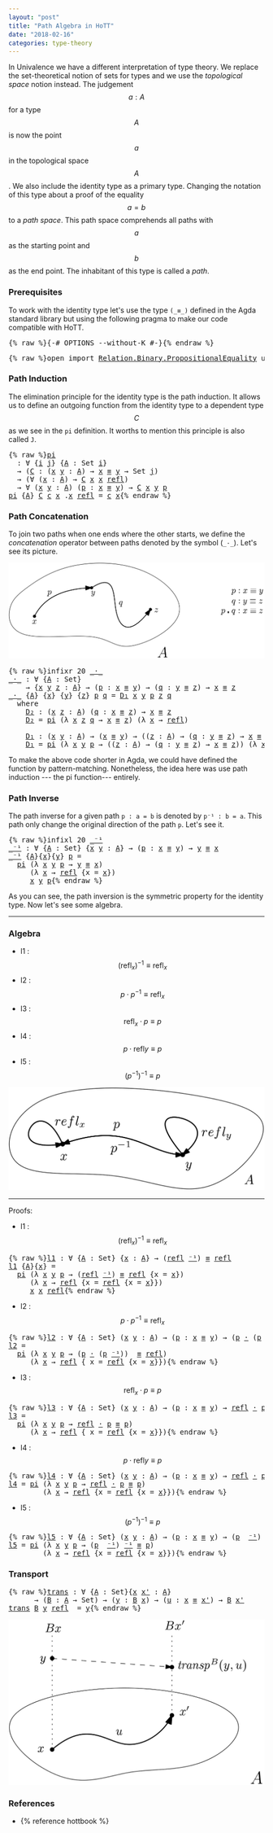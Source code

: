 ```yaml
---
layout: "post"
title: "Path Algebra in HoTT"
date: "2018-02-16"
categories: type-theory
---
```


In Univalence we have a different interpretation of type theory. We replace the
set-theoretical notion of sets for types and we use the *topological space*
notion instead. The judgement $$a : A$$ for a type $$A$$ is now the point $$a$$ in the
topological space $$A$$. We also include the identity type as a primary type.
Changing the notation of this type about a proof of the equality $$a = b$$ to a
*path space*. This path space comprehends all paths with $$a$$ as the starting
point and $$b$$ as the end point. The inhabitant of this type is called a *path*.

### Prerequisites

To work with the identity type let's use the type `(_≡_)` defined in
the Agda standard library but using the following pragma to make our code
compatible with HoTT.

<pre class="Agda">{% raw %}<a id="859" class="Symbol">{-#</a> <a id="863" class="Keyword">OPTIONS</a> <a id="871" class="Option">--without-K</a> <a id="883" class="Symbol">#-}</a>{% endraw %}</pre>

<pre class="Agda">{% raw %}<a id="912" class="Keyword">open</a> <a id="917" class="Keyword">import</a> <a id="924" href="https://agda.github.io/agda-stdlib/Relation.Binary.PropositionalEquality.html" class="Module">Relation.Binary.PropositionalEquality</a> <a id="962" class="Keyword">using</a> <a id="968" class="Symbol">(</a><a id="969" href="https://agda.github.io/agda-stdlib/Agda.Builtin.Equality.html#_%E2%89%A1_" class="Datatype Operator">_≡_</a><a id="972" class="Symbol">;</a> <a id="974" href="https://agda.github.io/agda-stdlib/Agda.Builtin.Equality.html#_%E2%89%A1_.refl" class="InductiveConstructor">refl</a><a id="978" class="Symbol">)</a>{% endraw %}</pre>

### Path Induction

The elimination principle for the identity type is the path induction.
It allows us to define an outgoing function from the identity type to
a dependent type $$C$$ as we see in the `pi` definition. It worths to
mention this principle is also called `J`.

<pre class="Agda">{% raw %}<a id="pi" href="{% endraw %}{% link _posts/2018-02-16-path-algebra-in-HoTT.md %}{% raw %}#pi" class="Function">pi</a>
  <a id="1285" class="Symbol">:</a> <a id="1287" class="Symbol">∀</a> <a id="1289" class="Symbol">{</a><a id="1290" href="{% endraw %}{% link _posts/2018-02-16-path-algebra-in-HoTT.md %}{% raw %}#1290" class="Bound">i</a> <a id="1292" href="{% endraw %}{% link _posts/2018-02-16-path-algebra-in-HoTT.md %}{% raw %}#1292" class="Bound">j</a><a id="1293" class="Symbol">}</a> <a id="1295" class="Symbol">{</a><a id="1296" href="{% endraw %}{% link _posts/2018-02-16-path-algebra-in-HoTT.md %}{% raw %}#1296" class="Bound">A</a> <a id="1298" class="Symbol">:</a> <a id="1300" class="PrimitiveType">Set</a> <a id="1304" href="{% endraw %}{% link _posts/2018-02-16-path-algebra-in-HoTT.md %}{% raw %}#1290" class="Bound">i</a><a id="1305" class="Symbol">}</a>
  <a id="1309" class="Symbol">→</a> <a id="1311" class="Symbol">(</a><a id="1312" href="{% endraw %}{% link _posts/2018-02-16-path-algebra-in-HoTT.md %}{% raw %}#1312" class="Bound">C</a> <a id="1314" class="Symbol">:</a> <a id="1316" class="Symbol">(</a><a id="1317" href="{% endraw %}{% link _posts/2018-02-16-path-algebra-in-HoTT.md %}{% raw %}#1317" class="Bound">x</a> <a id="1319" href="{% endraw %}{% link _posts/2018-02-16-path-algebra-in-HoTT.md %}{% raw %}#1319" class="Bound">y</a> <a id="1321" class="Symbol">:</a> <a id="1323" href="{% endraw %}{% link _posts/2018-02-16-path-algebra-in-HoTT.md %}{% raw %}#1296" class="Bound">A</a><a id="1324" class="Symbol">)</a> <a id="1326" class="Symbol">→</a> <a id="1328" href="{% endraw %}{% link _posts/2018-02-16-path-algebra-in-HoTT.md %}{% raw %}#1317" class="Bound">x</a> <a id="1330" href="https://agda.github.io/agda-stdlib/Agda.Builtin.Equality.html#_%E2%89%A1_" class="Datatype Operator">≡</a> <a id="1332" href="{% endraw %}{% link _posts/2018-02-16-path-algebra-in-HoTT.md %}{% raw %}#1319" class="Bound">y</a> <a id="1334" class="Symbol">→</a> <a id="1336" class="PrimitiveType">Set</a> <a id="1340" href="{% endraw %}{% link _posts/2018-02-16-path-algebra-in-HoTT.md %}{% raw %}#1292" class="Bound">j</a><a id="1341" class="Symbol">)</a>
  <a id="1345" class="Symbol">→</a> <a id="1347" class="Symbol">(∀</a> <a id="1350" class="Symbol">(</a><a id="1351" href="{% endraw %}{% link _posts/2018-02-16-path-algebra-in-HoTT.md %}{% raw %}#1351" class="Bound">x</a> <a id="1353" class="Symbol">:</a> <a id="1355" href="{% endraw %}{% link _posts/2018-02-16-path-algebra-in-HoTT.md %}{% raw %}#1296" class="Bound">A</a><a id="1356" class="Symbol">)</a> <a id="1358" class="Symbol">→</a> <a id="1360" href="{% endraw %}{% link _posts/2018-02-16-path-algebra-in-HoTT.md %}{% raw %}#1312" class="Bound">C</a> <a id="1362" href="{% endraw %}{% link _posts/2018-02-16-path-algebra-in-HoTT.md %}{% raw %}#1351" class="Bound">x</a> <a id="1364" href="{% endraw %}{% link _posts/2018-02-16-path-algebra-in-HoTT.md %}{% raw %}#1351" class="Bound">x</a> <a id="1366" href="https://agda.github.io/agda-stdlib/Agda.Builtin.Equality.html#_%E2%89%A1_.refl" class="InductiveConstructor">refl</a><a id="1370" class="Symbol">)</a>
  <a id="1374" class="Symbol">→</a> <a id="1376" class="Symbol">∀</a> <a id="1378" class="Symbol">(</a><a id="1379" href="{% endraw %}{% link _posts/2018-02-16-path-algebra-in-HoTT.md %}{% raw %}#1379" class="Bound">x</a> <a id="1381" href="{% endraw %}{% link _posts/2018-02-16-path-algebra-in-HoTT.md %}{% raw %}#1381" class="Bound">y</a> <a id="1383" class="Symbol">:</a> <a id="1385" href="{% endraw %}{% link _posts/2018-02-16-path-algebra-in-HoTT.md %}{% raw %}#1296" class="Bound">A</a><a id="1386" class="Symbol">)</a> <a id="1388" class="Symbol">(</a><a id="1389" href="{% endraw %}{% link _posts/2018-02-16-path-algebra-in-HoTT.md %}{% raw %}#1389" class="Bound">p</a> <a id="1391" class="Symbol">:</a> <a id="1393" href="{% endraw %}{% link _posts/2018-02-16-path-algebra-in-HoTT.md %}{% raw %}#1379" class="Bound">x</a> <a id="1395" href="https://agda.github.io/agda-stdlib/Agda.Builtin.Equality.html#_%E2%89%A1_" class="Datatype Operator">≡</a> <a id="1397" href="{% endraw %}{% link _posts/2018-02-16-path-algebra-in-HoTT.md %}{% raw %}#1381" class="Bound">y</a><a id="1398" class="Symbol">)</a> <a id="1400" class="Symbol">→</a> <a id="1402" href="{% endraw %}{% link _posts/2018-02-16-path-algebra-in-HoTT.md %}{% raw %}#1312" class="Bound">C</a> <a id="1404" href="{% endraw %}{% link _posts/2018-02-16-path-algebra-in-HoTT.md %}{% raw %}#1379" class="Bound">x</a> <a id="1406" href="{% endraw %}{% link _posts/2018-02-16-path-algebra-in-HoTT.md %}{% raw %}#1381" class="Bound">y</a> <a id="1408" href="{% endraw %}{% link _posts/2018-02-16-path-algebra-in-HoTT.md %}{% raw %}#1389" class="Bound">p</a>
<a id="1410" href="{% endraw %}{% link _posts/2018-02-16-path-algebra-in-HoTT.md %}{% raw %}#pi" class="Function">pi</a> <a id="1413" class="Symbol">{</a><a id="1414" href="{% endraw %}{% link _posts/2018-02-16-path-algebra-in-HoTT.md %}{% raw %}#1414" class="Bound">A</a><a id="1415" class="Symbol">}</a> <a id="1417" href="{% endraw %}{% link _posts/2018-02-16-path-algebra-in-HoTT.md %}{% raw %}#1417" class="Bound">C</a> <a id="1419" href="{% endraw %}{% link _posts/2018-02-16-path-algebra-in-HoTT.md %}{% raw %}#1419" class="Bound">c</a> <a id="1421" href="{% endraw %}{% link _posts/2018-02-16-path-algebra-in-HoTT.md %}{% raw %}#1421" class="Bound">x</a> <a id="1423" class="DottedPattern Symbol">.</a><a id="1424" href="{% endraw %}{% link _posts/2018-02-16-path-algebra-in-HoTT.md %}{% raw %}#1421" class="DottedPattern Bound">x</a> <a id="1426" href="https://agda.github.io/agda-stdlib/Agda.Builtin.Equality.html#_%E2%89%A1_.refl" class="InductiveConstructor">refl</a> <a id="1431" class="Symbol">=</a> <a id="1433" href="{% endraw %}{% link _posts/2018-02-16-path-algebra-in-HoTT.md %}{% raw %}#1419" class="Bound">c</a> <a id="1435" href="{% endraw %}{% link _posts/2018-02-16-path-algebra-in-HoTT.md %}{% raw %}#1421" class="Bound">x</a>{% endraw %}</pre>

### Path Concatenation

To join two paths when one ends where the other starts, we
define the _concatenation_ operator between paths denoted by the symbol (`_·_`).
Let's see its picture.

![path](/assets/ipe-images/path-concatenation.png)

<pre class="Agda">{% raw %}<a id="1702" class="Keyword">infixr</a> <a id="1709" class="Number">20</a> <a id="1712" href="{% endraw %}{% link _posts/2018-02-16-path-algebra-in-HoTT.md %}{% raw %}#_%C2%B7_" class="Function Operator">_·_</a>
<a id="_·_" href="{% endraw %}{% link _posts/2018-02-16-path-algebra-in-HoTT.md %}{% raw %}#_%C2%B7_" class="Function Operator">_·_</a> <a id="1720" class="Symbol">:</a> <a id="1722" class="Symbol">∀</a> <a id="1724" class="Symbol">{</a><a id="1725" href="{% endraw %}{% link _posts/2018-02-16-path-algebra-in-HoTT.md %}{% raw %}#1725" class="Bound">A</a> <a id="1727" class="Symbol">:</a> <a id="1729" class="PrimitiveType">Set</a><a id="1732" class="Symbol">}</a>
    <a id="1738" class="Symbol">→</a> <a id="1740" class="Symbol">{</a><a id="1741" href="{% endraw %}{% link _posts/2018-02-16-path-algebra-in-HoTT.md %}{% raw %}#1741" class="Bound">x</a> <a id="1743" href="{% endraw %}{% link _posts/2018-02-16-path-algebra-in-HoTT.md %}{% raw %}#1743" class="Bound">y</a> <a id="1745" href="{% endraw %}{% link _posts/2018-02-16-path-algebra-in-HoTT.md %}{% raw %}#1745" class="Bound">z</a> <a id="1747" class="Symbol">:</a> <a id="1749" href="{% endraw %}{% link _posts/2018-02-16-path-algebra-in-HoTT.md %}{% raw %}#1725" class="Bound">A</a><a id="1750" class="Symbol">}</a> <a id="1752" class="Symbol">→</a> <a id="1754" class="Symbol">(</a><a id="1755" href="{% endraw %}{% link _posts/2018-02-16-path-algebra-in-HoTT.md %}{% raw %}#1755" class="Bound">p</a> <a id="1757" class="Symbol">:</a> <a id="1759" href="{% endraw %}{% link _posts/2018-02-16-path-algebra-in-HoTT.md %}{% raw %}#1741" class="Bound">x</a> <a id="1761" href="https://agda.github.io/agda-stdlib/Agda.Builtin.Equality.html#_%E2%89%A1_" class="Datatype Operator">≡</a> <a id="1763" href="{% endraw %}{% link _posts/2018-02-16-path-algebra-in-HoTT.md %}{% raw %}#1743" class="Bound">y</a><a id="1764" class="Symbol">)</a> <a id="1766" class="Symbol">→</a> <a id="1768" class="Symbol">(</a><a id="1769" href="{% endraw %}{% link _posts/2018-02-16-path-algebra-in-HoTT.md %}{% raw %}#1769" class="Bound">q</a> <a id="1771" class="Symbol">:</a> <a id="1773" href="{% endraw %}{% link _posts/2018-02-16-path-algebra-in-HoTT.md %}{% raw %}#1743" class="Bound">y</a> <a id="1775" href="https://agda.github.io/agda-stdlib/Agda.Builtin.Equality.html#_%E2%89%A1_" class="Datatype Operator">≡</a> <a id="1777" href="{% endraw %}{% link _posts/2018-02-16-path-algebra-in-HoTT.md %}{% raw %}#1745" class="Bound">z</a><a id="1778" class="Symbol">)</a> <a id="1780" class="Symbol">→</a> <a id="1782" href="{% endraw %}{% link _posts/2018-02-16-path-algebra-in-HoTT.md %}{% raw %}#1741" class="Bound">x</a> <a id="1784" href="https://agda.github.io/agda-stdlib/Agda.Builtin.Equality.html#_%E2%89%A1_" class="Datatype Operator">≡</a> <a id="1786" href="{% endraw %}{% link _posts/2018-02-16-path-algebra-in-HoTT.md %}{% raw %}#1745" class="Bound">z</a>
<a id="1788" href="{% endraw %}{% link _posts/2018-02-16-path-algebra-in-HoTT.md %}{% raw %}#_%C2%B7_" class="Function Operator">_·_</a> <a id="1792" class="Symbol">{</a><a id="1793" href="{% endraw %}{% link _posts/2018-02-16-path-algebra-in-HoTT.md %}{% raw %}#1793" class="Bound">A</a><a id="1794" class="Symbol">}</a> <a id="1796" class="Symbol">{</a><a id="1797" href="{% endraw %}{% link _posts/2018-02-16-path-algebra-in-HoTT.md %}{% raw %}#1797" class="Bound">x</a><a id="1798" class="Symbol">}</a> <a id="1800" class="Symbol">{</a><a id="1801" href="{% endraw %}{% link _posts/2018-02-16-path-algebra-in-HoTT.md %}{% raw %}#1801" class="Bound">y</a><a id="1802" class="Symbol">}</a> <a id="1804" class="Symbol">{</a><a id="1805" href="{% endraw %}{% link _posts/2018-02-16-path-algebra-in-HoTT.md %}{% raw %}#1805" class="Bound">z</a><a id="1806" class="Symbol">}</a> <a id="1808" href="{% endraw %}{% link _posts/2018-02-16-path-algebra-in-HoTT.md %}{% raw %}#1808" class="Bound">p</a> <a id="1810" href="{% endraw %}{% link _posts/2018-02-16-path-algebra-in-HoTT.md %}{% raw %}#1810" class="Bound">q</a> <a id="1812" class="Symbol">=</a> <a id="1814" href="{% endraw %}{% link _posts/2018-02-16-path-algebra-in-HoTT.md %}{% raw %}#1922" class="Function">D₁</a> <a id="1817" href="{% endraw %}{% link _posts/2018-02-16-path-algebra-in-HoTT.md %}{% raw %}#1797" class="Bound">x</a> <a id="1819" href="{% endraw %}{% link _posts/2018-02-16-path-algebra-in-HoTT.md %}{% raw %}#1801" class="Bound">y</a> <a id="1821" href="{% endraw %}{% link _posts/2018-02-16-path-algebra-in-HoTT.md %}{% raw %}#1808" class="Bound">p</a> <a id="1823" href="{% endraw %}{% link _posts/2018-02-16-path-algebra-in-HoTT.md %}{% raw %}#1805" class="Bound">z</a> <a id="1825" href="{% endraw %}{% link _posts/2018-02-16-path-algebra-in-HoTT.md %}{% raw %}#1810" class="Bound">q</a>
  <a id="1829" class="Keyword">where</a>
    <a id="1839" href="{% endraw %}{% link _posts/2018-02-16-path-algebra-in-HoTT.md %}{% raw %}#1839" class="Function">D₂</a> <a id="1842" class="Symbol">:</a> <a id="1844" class="Symbol">(</a><a id="1845" href="{% endraw %}{% link _posts/2018-02-16-path-algebra-in-HoTT.md %}{% raw %}#1845" class="Bound">x</a> <a id="1847" href="{% endraw %}{% link _posts/2018-02-16-path-algebra-in-HoTT.md %}{% raw %}#1847" class="Bound">z</a> <a id="1849" class="Symbol">:</a> <a id="1851" href="{% endraw %}{% link _posts/2018-02-16-path-algebra-in-HoTT.md %}{% raw %}#1793" class="Bound">A</a><a id="1852" class="Symbol">)</a> <a id="1854" class="Symbol">(</a><a id="1855" href="{% endraw %}{% link _posts/2018-02-16-path-algebra-in-HoTT.md %}{% raw %}#1855" class="Bound">q</a> <a id="1857" class="Symbol">:</a> <a id="1859" href="{% endraw %}{% link _posts/2018-02-16-path-algebra-in-HoTT.md %}{% raw %}#1845" class="Bound">x</a> <a id="1861" href="https://agda.github.io/agda-stdlib/Agda.Builtin.Equality.html#_%E2%89%A1_" class="Datatype Operator">≡</a> <a id="1863" href="{% endraw %}{% link _posts/2018-02-16-path-algebra-in-HoTT.md %}{% raw %}#1847" class="Bound">z</a><a id="1864" class="Symbol">)</a> <a id="1866" class="Symbol">→</a> <a id="1868" href="{% endraw %}{% link _posts/2018-02-16-path-algebra-in-HoTT.md %}{% raw %}#1845" class="Bound">x</a> <a id="1870" href="https://agda.github.io/agda-stdlib/Agda.Builtin.Equality.html#_%E2%89%A1_" class="Datatype Operator">≡</a> <a id="1872" href="{% endraw %}{% link _posts/2018-02-16-path-algebra-in-HoTT.md %}{% raw %}#1847" class="Bound">z</a>
    <a id="1878" href="{% endraw %}{% link _posts/2018-02-16-path-algebra-in-HoTT.md %}{% raw %}#1839" class="Function">D₂</a> <a id="1881" class="Symbol">=</a> <a id="1883" href="{% endraw %}{% link _posts/2018-02-16-path-algebra-in-HoTT.md %}{% raw %}#pi" class="Function">pi</a> <a id="1886" class="Symbol">(λ</a> <a id="1889" href="{% endraw %}{% link _posts/2018-02-16-path-algebra-in-HoTT.md %}{% raw %}#1889" class="Bound">x</a> <a id="1891" href="{% endraw %}{% link _posts/2018-02-16-path-algebra-in-HoTT.md %}{% raw %}#1891" class="Bound">z</a> <a id="1893" href="{% endraw %}{% link _posts/2018-02-16-path-algebra-in-HoTT.md %}{% raw %}#1893" class="Bound">q</a> <a id="1895" class="Symbol">→</a> <a id="1897" href="{% endraw %}{% link _posts/2018-02-16-path-algebra-in-HoTT.md %}{% raw %}#1889" class="Bound">x</a> <a id="1899" href="https://agda.github.io/agda-stdlib/Agda.Builtin.Equality.html#_%E2%89%A1_" class="Datatype Operator">≡</a> <a id="1901" href="{% endraw %}{% link _posts/2018-02-16-path-algebra-in-HoTT.md %}{% raw %}#1891" class="Bound">z</a><a id="1902" class="Symbol">)</a> <a id="1904" class="Symbol">(λ</a> <a id="1907" href="{% endraw %}{% link _posts/2018-02-16-path-algebra-in-HoTT.md %}{% raw %}#1907" class="Bound">x</a> <a id="1909" class="Symbol">→</a> <a id="1911" href="https://agda.github.io/agda-stdlib/Agda.Builtin.Equality.html#_%E2%89%A1_.refl" class="InductiveConstructor">refl</a><a id="1915" class="Symbol">)</a>

    <a id="1922" href="{% endraw %}{% link _posts/2018-02-16-path-algebra-in-HoTT.md %}{% raw %}#1922" class="Function">D₁</a> <a id="1925" class="Symbol">:</a> <a id="1927" class="Symbol">(</a><a id="1928" href="{% endraw %}{% link _posts/2018-02-16-path-algebra-in-HoTT.md %}{% raw %}#1928" class="Bound">x</a> <a id="1930" href="{% endraw %}{% link _posts/2018-02-16-path-algebra-in-HoTT.md %}{% raw %}#1930" class="Bound">y</a> <a id="1932" class="Symbol">:</a> <a id="1934" href="{% endraw %}{% link _posts/2018-02-16-path-algebra-in-HoTT.md %}{% raw %}#1793" class="Bound">A</a><a id="1935" class="Symbol">)</a> <a id="1937" class="Symbol">→</a> <a id="1939" class="Symbol">(</a><a id="1940" href="{% endraw %}{% link _posts/2018-02-16-path-algebra-in-HoTT.md %}{% raw %}#1928" class="Bound">x</a> <a id="1942" href="https://agda.github.io/agda-stdlib/Agda.Builtin.Equality.html#_%E2%89%A1_" class="Datatype Operator">≡</a> <a id="1944" href="{% endraw %}{% link _posts/2018-02-16-path-algebra-in-HoTT.md %}{% raw %}#1930" class="Bound">y</a><a id="1945" class="Symbol">)</a> <a id="1947" class="Symbol">→</a> <a id="1949" class="Symbol">((</a><a id="1951" href="{% endraw %}{% link _posts/2018-02-16-path-algebra-in-HoTT.md %}{% raw %}#1951" class="Bound">z</a> <a id="1953" class="Symbol">:</a> <a id="1955" href="{% endraw %}{% link _posts/2018-02-16-path-algebra-in-HoTT.md %}{% raw %}#1793" class="Bound">A</a><a id="1956" class="Symbol">)</a> <a id="1958" class="Symbol">→</a> <a id="1960" class="Symbol">(</a><a id="1961" href="{% endraw %}{% link _posts/2018-02-16-path-algebra-in-HoTT.md %}{% raw %}#1961" class="Bound">q</a> <a id="1963" class="Symbol">:</a> <a id="1965" href="{% endraw %}{% link _posts/2018-02-16-path-algebra-in-HoTT.md %}{% raw %}#1930" class="Bound">y</a> <a id="1967" href="https://agda.github.io/agda-stdlib/Agda.Builtin.Equality.html#_%E2%89%A1_" class="Datatype Operator">≡</a> <a id="1969" href="{% endraw %}{% link _posts/2018-02-16-path-algebra-in-HoTT.md %}{% raw %}#1951" class="Bound">z</a><a id="1970" class="Symbol">)</a> <a id="1972" class="Symbol">→</a> <a id="1974" href="{% endraw %}{% link _posts/2018-02-16-path-algebra-in-HoTT.md %}{% raw %}#1928" class="Bound">x</a> <a id="1976" href="https://agda.github.io/agda-stdlib/Agda.Builtin.Equality.html#_%E2%89%A1_" class="Datatype Operator">≡</a> <a id="1978" href="{% endraw %}{% link _posts/2018-02-16-path-algebra-in-HoTT.md %}{% raw %}#1951" class="Bound">z</a><a id="1979" class="Symbol">)</a>
    <a id="1985" href="{% endraw %}{% link _posts/2018-02-16-path-algebra-in-HoTT.md %}{% raw %}#1922" class="Function">D₁</a> <a id="1988" class="Symbol">=</a> <a id="1990" href="{% endraw %}{% link _posts/2018-02-16-path-algebra-in-HoTT.md %}{% raw %}#pi" class="Function">pi</a> <a id="1993" class="Symbol">(λ</a> <a id="1996" href="{% endraw %}{% link _posts/2018-02-16-path-algebra-in-HoTT.md %}{% raw %}#1996" class="Bound">x</a> <a id="1998" href="{% endraw %}{% link _posts/2018-02-16-path-algebra-in-HoTT.md %}{% raw %}#1998" class="Bound">y</a> <a id="2000" href="{% endraw %}{% link _posts/2018-02-16-path-algebra-in-HoTT.md %}{% raw %}#2000" class="Bound">p</a> <a id="2002" class="Symbol">→</a> <a id="2004" class="Symbol">((</a><a id="2006" href="{% endraw %}{% link _posts/2018-02-16-path-algebra-in-HoTT.md %}{% raw %}#2006" class="Bound">z</a> <a id="2008" class="Symbol">:</a> <a id="2010" href="{% endraw %}{% link _posts/2018-02-16-path-algebra-in-HoTT.md %}{% raw %}#1793" class="Bound">A</a><a id="2011" class="Symbol">)</a> <a id="2013" class="Symbol">→</a> <a id="2015" class="Symbol">(</a><a id="2016" href="{% endraw %}{% link _posts/2018-02-16-path-algebra-in-HoTT.md %}{% raw %}#2016" class="Bound">q</a> <a id="2018" class="Symbol">:</a> <a id="2020" href="{% endraw %}{% link _posts/2018-02-16-path-algebra-in-HoTT.md %}{% raw %}#1998" class="Bound">y</a> <a id="2022" href="https://agda.github.io/agda-stdlib/Agda.Builtin.Equality.html#_%E2%89%A1_" class="Datatype Operator">≡</a> <a id="2024" href="{% endraw %}{% link _posts/2018-02-16-path-algebra-in-HoTT.md %}{% raw %}#2006" class="Bound">z</a><a id="2025" class="Symbol">)</a> <a id="2027" class="Symbol">→</a> <a id="2029" href="{% endraw %}{% link _posts/2018-02-16-path-algebra-in-HoTT.md %}{% raw %}#1996" class="Bound">x</a> <a id="2031" href="https://agda.github.io/agda-stdlib/Agda.Builtin.Equality.html#_%E2%89%A1_" class="Datatype Operator">≡</a> <a id="2033" href="{% endraw %}{% link _posts/2018-02-16-path-algebra-in-HoTT.md %}{% raw %}#2006" class="Bound">z</a><a id="2034" class="Symbol">))</a> <a id="2037" class="Symbol">(λ</a> <a id="2040" href="{% endraw %}{% link _posts/2018-02-16-path-algebra-in-HoTT.md %}{% raw %}#2040" class="Bound">x</a> <a id="2042" class="Symbol">→</a> <a id="2044" href="{% endraw %}{% link _posts/2018-02-16-path-algebra-in-HoTT.md %}{% raw %}#1839" class="Function">D₂</a> <a id="2047" href="{% endraw %}{% link _posts/2018-02-16-path-algebra-in-HoTT.md %}{% raw %}#2040" class="Bound">x</a><a id="2048" class="Symbol">)</a>{% endraw %}</pre>

To make the above code shorter in Agda, we could have defined the function by
pattern-matching. Nonetheless, the idea here was use path induction --- the pi
function--- entirely.

### Path Inverse

The path inverse for a given path `p : a = b` is denoted by `p⁻¹ : b = a`.
This path only change the original direction of the path `p`. Let's see it.

<pre class="Agda">{% raw %}<a id="2425" class="Keyword">infixl</a> <a id="2432" class="Number">20</a> <a id="2435" href="{% endraw %}{% link _posts/2018-02-16-path-algebra-in-HoTT.md %}{% raw %}#_%E2%81%BB%C2%B9" class="Function Operator">_⁻¹</a>
<a id="_⁻¹" href="{% endraw %}{% link _posts/2018-02-16-path-algebra-in-HoTT.md %}{% raw %}#_%E2%81%BB%C2%B9" class="Function Operator">_⁻¹</a> <a id="2443" class="Symbol">:</a> <a id="2445" class="Symbol">∀</a> <a id="2447" class="Symbol">{</a><a id="2448" href="{% endraw %}{% link _posts/2018-02-16-path-algebra-in-HoTT.md %}{% raw %}#2448" class="Bound">A</a> <a id="2450" class="Symbol">:</a> <a id="2452" class="PrimitiveType">Set</a><a id="2455" class="Symbol">}</a> <a id="2457" class="Symbol">{</a><a id="2458" href="{% endraw %}{% link _posts/2018-02-16-path-algebra-in-HoTT.md %}{% raw %}#2458" class="Bound">x</a> <a id="2460" href="{% endraw %}{% link _posts/2018-02-16-path-algebra-in-HoTT.md %}{% raw %}#2460" class="Bound">y</a> <a id="2462" class="Symbol">:</a> <a id="2464" href="{% endraw %}{% link _posts/2018-02-16-path-algebra-in-HoTT.md %}{% raw %}#2448" class="Bound">A</a><a id="2465" class="Symbol">}</a> <a id="2467" class="Symbol">→</a> <a id="2469" class="Symbol">(</a><a id="2470" href="{% endraw %}{% link _posts/2018-02-16-path-algebra-in-HoTT.md %}{% raw %}#2470" class="Bound">p</a> <a id="2472" class="Symbol">:</a> <a id="2474" href="{% endraw %}{% link _posts/2018-02-16-path-algebra-in-HoTT.md %}{% raw %}#2458" class="Bound">x</a> <a id="2476" href="https://agda.github.io/agda-stdlib/Agda.Builtin.Equality.html#_%E2%89%A1_" class="Datatype Operator">≡</a> <a id="2478" href="{% endraw %}{% link _posts/2018-02-16-path-algebra-in-HoTT.md %}{% raw %}#2460" class="Bound">y</a><a id="2479" class="Symbol">)</a> <a id="2481" class="Symbol">→</a> <a id="2483" href="{% endraw %}{% link _posts/2018-02-16-path-algebra-in-HoTT.md %}{% raw %}#2460" class="Bound">y</a> <a id="2485" href="https://agda.github.io/agda-stdlib/Agda.Builtin.Equality.html#_%E2%89%A1_" class="Datatype Operator">≡</a> <a id="2487" href="{% endraw %}{% link _posts/2018-02-16-path-algebra-in-HoTT.md %}{% raw %}#2458" class="Bound">x</a>
<a id="2489" href="{% endraw %}{% link _posts/2018-02-16-path-algebra-in-HoTT.md %}{% raw %}#_%E2%81%BB%C2%B9" class="Function Operator">_⁻¹</a> <a id="2493" class="Symbol">{</a><a id="2494" href="{% endraw %}{% link _posts/2018-02-16-path-algebra-in-HoTT.md %}{% raw %}#2494" class="Bound">A</a><a id="2495" class="Symbol">}{</a><a id="2497" href="{% endraw %}{% link _posts/2018-02-16-path-algebra-in-HoTT.md %}{% raw %}#2497" class="Bound">x</a><a id="2498" class="Symbol">}{</a><a id="2500" href="{% endraw %}{% link _posts/2018-02-16-path-algebra-in-HoTT.md %}{% raw %}#2500" class="Bound">y</a><a id="2501" class="Symbol">}</a> <a id="2503" href="{% endraw %}{% link _posts/2018-02-16-path-algebra-in-HoTT.md %}{% raw %}#2503" class="Bound">p</a> <a id="2505" class="Symbol">=</a>
  <a id="2509" href="{% endraw %}{% link _posts/2018-02-16-path-algebra-in-HoTT.md %}{% raw %}#pi" class="Function">pi</a> <a id="2512" class="Symbol">(λ</a> <a id="2515" href="{% endraw %}{% link _posts/2018-02-16-path-algebra-in-HoTT.md %}{% raw %}#2515" class="Bound">x</a> <a id="2517" href="{% endraw %}{% link _posts/2018-02-16-path-algebra-in-HoTT.md %}{% raw %}#2517" class="Bound">y</a> <a id="2519" href="{% endraw %}{% link _posts/2018-02-16-path-algebra-in-HoTT.md %}{% raw %}#2519" class="Bound">p</a> <a id="2521" class="Symbol">→</a> <a id="2523" href="{% endraw %}{% link _posts/2018-02-16-path-algebra-in-HoTT.md %}{% raw %}#2517" class="Bound">y</a> <a id="2525" href="https://agda.github.io/agda-stdlib/Agda.Builtin.Equality.html#_%E2%89%A1_" class="Datatype Operator">≡</a> <a id="2527" href="{% endraw %}{% link _posts/2018-02-16-path-algebra-in-HoTT.md %}{% raw %}#2515" class="Bound">x</a><a id="2528" class="Symbol">)</a>
     <a id="2535" class="Symbol">(λ</a> <a id="2538" href="{% endraw %}{% link _posts/2018-02-16-path-algebra-in-HoTT.md %}{% raw %}#2538" class="Bound">x</a> <a id="2540" class="Symbol">→</a> <a id="2542" href="https://agda.github.io/agda-stdlib/Agda.Builtin.Equality.html#_%E2%89%A1_.refl" class="InductiveConstructor">refl</a> <a id="2547" class="Symbol">{</a><a id="2548" class="Argument">x</a> <a id="2550" class="Symbol">=</a> <a id="2552" href="{% endraw %}{% link _posts/2018-02-16-path-algebra-in-HoTT.md %}{% raw %}#2538" class="Bound">x</a><a id="2553" class="Symbol">})</a>
     <a id="2561" href="{% endraw %}{% link _posts/2018-02-16-path-algebra-in-HoTT.md %}{% raw %}#2497" class="Bound">x</a> <a id="2563" href="{% endraw %}{% link _posts/2018-02-16-path-algebra-in-HoTT.md %}{% raw %}#2500" class="Bound">y</a> <a id="2565" href="{% endraw %}{% link _posts/2018-02-16-path-algebra-in-HoTT.md %}{% raw %}#2503" class="Bound">p</a>{% endraw %}</pre>

As you can see, the path inversion is the symmetric property for the
identity type. Now let's see some algebra.

-----------------------------------------------------------------------------

### Algebra

+ l1 : $$(\mathsf{refl}_{x})^{-1} \equiv \mathsf{refl}_{x}$$
+ l2 : $$p \cdot p^{-1} \equiv \mathsf{refl}_{x}$$
+ l3 : $$\mathsf{refl}_{x} \cdot p \equiv p$$
+ l4 : $$p \cdot \mathsf{refl} y \equiv p$$
+ l5 : $$ (p ^{-1})^{-1} \equiv p$$

![path](/assets/ipe-images/path-algebra.png)

-----------------------------------------------------------------------------

Proofs:

+ l1 : $$(\mathsf{refl}_{x})^{-1} \equiv \mathsf{refl}_{x}$$
<pre class="Agda">{% raw %}<a id="l1" href="{% endraw %}{% link _posts/2018-02-16-path-algebra-in-HoTT.md %}{% raw %}#l1" class="Function">l1</a> <a id="3234" class="Symbol">:</a> <a id="3236" class="Symbol">∀</a> <a id="3238" class="Symbol">{</a><a id="3239" href="{% endraw %}{% link _posts/2018-02-16-path-algebra-in-HoTT.md %}{% raw %}#3239" class="Bound">A</a> <a id="3241" class="Symbol">:</a> <a id="3243" class="PrimitiveType">Set</a><a id="3246" class="Symbol">}</a> <a id="3248" class="Symbol">{</a><a id="3249" href="{% endraw %}{% link _posts/2018-02-16-path-algebra-in-HoTT.md %}{% raw %}#3249" class="Bound">x</a> <a id="3251" class="Symbol">:</a> <a id="3253" href="{% endraw %}{% link _posts/2018-02-16-path-algebra-in-HoTT.md %}{% raw %}#3239" class="Bound">A</a><a id="3254" class="Symbol">}</a> <a id="3256" class="Symbol">→</a> <a id="3258" class="Symbol">(</a><a id="3259" href="https://agda.github.io/agda-stdlib/Agda.Builtin.Equality.html#_%E2%89%A1_.refl" class="InductiveConstructor">refl</a> <a id="3264" href="{% endraw %}{% link _posts/2018-02-16-path-algebra-in-HoTT.md %}{% raw %}#_%E2%81%BB%C2%B9" class="Function Operator">⁻¹</a><a id="3266" class="Symbol">)</a> <a id="3268" href="https://agda.github.io/agda-stdlib/Agda.Builtin.Equality.html#_%E2%89%A1_" class="Datatype Operator">≡</a> <a id="3270" href="https://agda.github.io/agda-stdlib/Agda.Builtin.Equality.html#_%E2%89%A1_.refl" class="InductiveConstructor">refl</a>
<a id="3275" href="{% endraw %}{% link _posts/2018-02-16-path-algebra-in-HoTT.md %}{% raw %}#l1" class="Function">l1</a> <a id="3278" class="Symbol">{</a><a id="3279" href="{% endraw %}{% link _posts/2018-02-16-path-algebra-in-HoTT.md %}{% raw %}#3279" class="Bound">A</a><a id="3280" class="Symbol">}{</a><a id="3282" href="{% endraw %}{% link _posts/2018-02-16-path-algebra-in-HoTT.md %}{% raw %}#3282" class="Bound">x</a><a id="3283" class="Symbol">}</a> <a id="3285" class="Symbol">=</a>
  <a id="3289" href="{% endraw %}{% link _posts/2018-02-16-path-algebra-in-HoTT.md %}{% raw %}#pi" class="Function">pi</a> <a id="3292" class="Symbol">(λ</a> <a id="3295" href="{% endraw %}{% link _posts/2018-02-16-path-algebra-in-HoTT.md %}{% raw %}#3295" class="Bound">x</a> <a id="3297" href="{% endraw %}{% link _posts/2018-02-16-path-algebra-in-HoTT.md %}{% raw %}#3297" class="Bound">y</a> <a id="3299" href="{% endraw %}{% link _posts/2018-02-16-path-algebra-in-HoTT.md %}{% raw %}#3299" class="Bound">p</a> <a id="3301" class="Symbol">→</a> <a id="3303" class="Symbol">(</a><a id="3304" href="https://agda.github.io/agda-stdlib/Agda.Builtin.Equality.html#_%E2%89%A1_.refl" class="InductiveConstructor">refl</a> <a id="3309" href="{% endraw %}{% link _posts/2018-02-16-path-algebra-in-HoTT.md %}{% raw %}#_%E2%81%BB%C2%B9" class="Function Operator">⁻¹</a><a id="3311" class="Symbol">)</a> <a id="3313" href="https://agda.github.io/agda-stdlib/Agda.Builtin.Equality.html#_%E2%89%A1_" class="Datatype Operator">≡</a> <a id="3315" href="https://agda.github.io/agda-stdlib/Agda.Builtin.Equality.html#_%E2%89%A1_.refl" class="InductiveConstructor">refl</a> <a id="3320" class="Symbol">{</a><a id="3321" class="Argument">x</a> <a id="3323" class="Symbol">=</a> <a id="3325" href="{% endraw %}{% link _posts/2018-02-16-path-algebra-in-HoTT.md %}{% raw %}#3295" class="Bound">x</a><a id="3326" class="Symbol">})</a>
     <a id="3334" class="Symbol">(λ</a> <a id="3337" href="{% endraw %}{% link _posts/2018-02-16-path-algebra-in-HoTT.md %}{% raw %}#3337" class="Bound">x</a> <a id="3339" class="Symbol">→</a> <a id="3341" href="https://agda.github.io/agda-stdlib/Agda.Builtin.Equality.html#_%E2%89%A1_.refl" class="InductiveConstructor">refl</a> <a id="3346" class="Symbol">{</a><a id="3347" class="Argument">x</a> <a id="3349" class="Symbol">=</a> <a id="3351" href="https://agda.github.io/agda-stdlib/Agda.Builtin.Equality.html#_%E2%89%A1_.refl" class="InductiveConstructor">refl</a> <a id="3356" class="Symbol">{</a><a id="3357" class="Argument">x</a> <a id="3359" class="Symbol">=</a> <a id="3361" href="{% endraw %}{% link _posts/2018-02-16-path-algebra-in-HoTT.md %}{% raw %}#3337" class="Bound">x</a><a id="3362" class="Symbol">}})</a>
     <a id="3371" href="{% endraw %}{% link _posts/2018-02-16-path-algebra-in-HoTT.md %}{% raw %}#3282" class="Bound">x</a> <a id="3373" href="{% endraw %}{% link _posts/2018-02-16-path-algebra-in-HoTT.md %}{% raw %}#3282" class="Bound">x</a> <a id="3375" href="https://agda.github.io/agda-stdlib/Agda.Builtin.Equality.html#_%E2%89%A1_.refl" class="InductiveConstructor">refl</a>{% endraw %}</pre>

+ l2 : $$p \cdot p^{-1} \equiv \mathsf{refl}_{x}$$

<pre class="Agda">{% raw %}<a id="l2" href="{% endraw %}{% link _posts/2018-02-16-path-algebra-in-HoTT.md %}{% raw %}#l2" class="Function">l2</a> <a id="3460" class="Symbol">:</a> <a id="3462" class="Symbol">∀</a> <a id="3464" class="Symbol">{</a><a id="3465" href="{% endraw %}{% link _posts/2018-02-16-path-algebra-in-HoTT.md %}{% raw %}#3465" class="Bound">A</a> <a id="3467" class="Symbol">:</a> <a id="3469" class="PrimitiveType">Set</a><a id="3472" class="Symbol">}</a> <a id="3474" class="Symbol">(</a><a id="3475" href="{% endraw %}{% link _posts/2018-02-16-path-algebra-in-HoTT.md %}{% raw %}#3475" class="Bound">x</a> <a id="3477" href="{% endraw %}{% link _posts/2018-02-16-path-algebra-in-HoTT.md %}{% raw %}#3477" class="Bound">y</a> <a id="3479" class="Symbol">:</a> <a id="3481" href="{% endraw %}{% link _posts/2018-02-16-path-algebra-in-HoTT.md %}{% raw %}#3465" class="Bound">A</a><a id="3482" class="Symbol">)</a> <a id="3484" class="Symbol">→</a> <a id="3486" class="Symbol">(</a><a id="3487" href="{% endraw %}{% link _posts/2018-02-16-path-algebra-in-HoTT.md %}{% raw %}#3487" class="Bound">p</a> <a id="3489" class="Symbol">:</a> <a id="3491" href="{% endraw %}{% link _posts/2018-02-16-path-algebra-in-HoTT.md %}{% raw %}#3475" class="Bound">x</a> <a id="3493" href="https://agda.github.io/agda-stdlib/Agda.Builtin.Equality.html#_%E2%89%A1_" class="Datatype Operator">≡</a> <a id="3495" href="{% endraw %}{% link _posts/2018-02-16-path-algebra-in-HoTT.md %}{% raw %}#3477" class="Bound">y</a><a id="3496" class="Symbol">)</a> <a id="3498" class="Symbol">→</a> <a id="3500" class="Symbol">(</a><a id="3501" href="{% endraw %}{% link _posts/2018-02-16-path-algebra-in-HoTT.md %}{% raw %}#3487" class="Bound">p</a> <a id="3503" href="{% endraw %}{% link _posts/2018-02-16-path-algebra-in-HoTT.md %}{% raw %}#_%C2%B7_" class="Function Operator">·</a> <a id="3505" class="Symbol">(</a><a id="3506" href="{% endraw %}{% link _posts/2018-02-16-path-algebra-in-HoTT.md %}{% raw %}#3487" class="Bound">p</a> <a id="3508" href="{% endraw %}{% link _posts/2018-02-16-path-algebra-in-HoTT.md %}{% raw %}#_%E2%81%BB%C2%B9" class="Function Operator">⁻¹</a><a id="3510" class="Symbol">))</a>  <a id="3514" href="https://agda.github.io/agda-stdlib/Agda.Builtin.Equality.html#_%E2%89%A1_" class="Datatype Operator">≡</a> <a id="3516" href="https://agda.github.io/agda-stdlib/Agda.Builtin.Equality.html#_%E2%89%A1_.refl" class="InductiveConstructor">refl</a>
<a id="3521" href="{% endraw %}{% link _posts/2018-02-16-path-algebra-in-HoTT.md %}{% raw %}#l2" class="Function">l2</a> <a id="3524" class="Symbol">=</a>
  <a id="3528" href="{% endraw %}{% link _posts/2018-02-16-path-algebra-in-HoTT.md %}{% raw %}#pi" class="Function">pi</a> <a id="3531" class="Symbol">(λ</a> <a id="3534" href="{% endraw %}{% link _posts/2018-02-16-path-algebra-in-HoTT.md %}{% raw %}#3534" class="Bound">x</a> <a id="3536" href="{% endraw %}{% link _posts/2018-02-16-path-algebra-in-HoTT.md %}{% raw %}#3536" class="Bound">y</a> <a id="3538" href="{% endraw %}{% link _posts/2018-02-16-path-algebra-in-HoTT.md %}{% raw %}#3538" class="Bound">p</a> <a id="3540" class="Symbol">→</a> <a id="3542" class="Symbol">(</a><a id="3543" href="{% endraw %}{% link _posts/2018-02-16-path-algebra-in-HoTT.md %}{% raw %}#3538" class="Bound">p</a> <a id="3545" href="{% endraw %}{% link _posts/2018-02-16-path-algebra-in-HoTT.md %}{% raw %}#_%C2%B7_" class="Function Operator">·</a> <a id="3547" class="Symbol">(</a><a id="3548" href="{% endraw %}{% link _posts/2018-02-16-path-algebra-in-HoTT.md %}{% raw %}#3538" class="Bound">p</a> <a id="3550" href="{% endraw %}{% link _posts/2018-02-16-path-algebra-in-HoTT.md %}{% raw %}#_%E2%81%BB%C2%B9" class="Function Operator">⁻¹</a><a id="3552" class="Symbol">))</a>  <a id="3556" href="https://agda.github.io/agda-stdlib/Agda.Builtin.Equality.html#_%E2%89%A1_" class="Datatype Operator">≡</a> <a id="3558" href="https://agda.github.io/agda-stdlib/Agda.Builtin.Equality.html#_%E2%89%A1_.refl" class="InductiveConstructor">refl</a><a id="3562" class="Symbol">)</a>
     <a id="3569" class="Symbol">(λ</a> <a id="3572" href="{% endraw %}{% link _posts/2018-02-16-path-algebra-in-HoTT.md %}{% raw %}#3572" class="Bound">x</a> <a id="3574" class="Symbol">→</a> <a id="3576" href="https://agda.github.io/agda-stdlib/Agda.Builtin.Equality.html#_%E2%89%A1_.refl" class="InductiveConstructor">refl</a> <a id="3581" class="Symbol">{</a> <a id="3583" class="Argument">x</a> <a id="3585" class="Symbol">=</a> <a id="3587" href="https://agda.github.io/agda-stdlib/Agda.Builtin.Equality.html#_%E2%89%A1_.refl" class="InductiveConstructor">refl</a> <a id="3592" class="Symbol">{</a><a id="3593" class="Argument">x</a> <a id="3595" class="Symbol">=</a> <a id="3597" href="{% endraw %}{% link _posts/2018-02-16-path-algebra-in-HoTT.md %}{% raw %}#3572" class="Bound">x</a><a id="3598" class="Symbol">}})</a>{% endraw %}</pre>

+ l3 : $$\mathsf{refl}_{x} \cdot p \equiv p$$

<pre class="Agda">{% raw %}<a id="l3" href="{% endraw %}{% link _posts/2018-02-16-path-algebra-in-HoTT.md %}{% raw %}#l3" class="Function">l3</a> <a id="3677" class="Symbol">:</a> <a id="3679" class="Symbol">∀</a> <a id="3681" class="Symbol">{</a><a id="3682" href="{% endraw %}{% link _posts/2018-02-16-path-algebra-in-HoTT.md %}{% raw %}#3682" class="Bound">A</a> <a id="3684" class="Symbol">:</a> <a id="3686" class="PrimitiveType">Set</a><a id="3689" class="Symbol">}</a> <a id="3691" class="Symbol">(</a><a id="3692" href="{% endraw %}{% link _posts/2018-02-16-path-algebra-in-HoTT.md %}{% raw %}#3692" class="Bound">x</a> <a id="3694" href="{% endraw %}{% link _posts/2018-02-16-path-algebra-in-HoTT.md %}{% raw %}#3694" class="Bound">y</a> <a id="3696" class="Symbol">:</a> <a id="3698" href="{% endraw %}{% link _posts/2018-02-16-path-algebra-in-HoTT.md %}{% raw %}#3682" class="Bound">A</a><a id="3699" class="Symbol">)</a> <a id="3701" class="Symbol">→</a> <a id="3703" class="Symbol">(</a><a id="3704" href="{% endraw %}{% link _posts/2018-02-16-path-algebra-in-HoTT.md %}{% raw %}#3704" class="Bound">p</a> <a id="3706" class="Symbol">:</a> <a id="3708" href="{% endraw %}{% link _posts/2018-02-16-path-algebra-in-HoTT.md %}{% raw %}#3692" class="Bound">x</a> <a id="3710" href="https://agda.github.io/agda-stdlib/Agda.Builtin.Equality.html#_%E2%89%A1_" class="Datatype Operator">≡</a> <a id="3712" href="{% endraw %}{% link _posts/2018-02-16-path-algebra-in-HoTT.md %}{% raw %}#3694" class="Bound">y</a><a id="3713" class="Symbol">)</a> <a id="3715" class="Symbol">→</a> <a id="3717" href="https://agda.github.io/agda-stdlib/Agda.Builtin.Equality.html#_%E2%89%A1_.refl" class="InductiveConstructor">refl</a> <a id="3722" href="{% endraw %}{% link _posts/2018-02-16-path-algebra-in-HoTT.md %}{% raw %}#_%C2%B7_" class="Function Operator">·</a> <a id="3724" href="{% endraw %}{% link _posts/2018-02-16-path-algebra-in-HoTT.md %}{% raw %}#3704" class="Bound">p</a> <a id="3726" href="https://agda.github.io/agda-stdlib/Agda.Builtin.Equality.html#_%E2%89%A1_" class="Datatype Operator">≡</a> <a id="3728" href="{% endraw %}{% link _posts/2018-02-16-path-algebra-in-HoTT.md %}{% raw %}#3704" class="Bound">p</a>
<a id="3730" href="{% endraw %}{% link _posts/2018-02-16-path-algebra-in-HoTT.md %}{% raw %}#l3" class="Function">l3</a> <a id="3733" class="Symbol">=</a>
  <a id="3737" href="{% endraw %}{% link _posts/2018-02-16-path-algebra-in-HoTT.md %}{% raw %}#pi" class="Function">pi</a> <a id="3740" class="Symbol">(λ</a> <a id="3743" href="{% endraw %}{% link _posts/2018-02-16-path-algebra-in-HoTT.md %}{% raw %}#3743" class="Bound">x</a> <a id="3745" href="{% endraw %}{% link _posts/2018-02-16-path-algebra-in-HoTT.md %}{% raw %}#3745" class="Bound">y</a> <a id="3747" href="{% endraw %}{% link _posts/2018-02-16-path-algebra-in-HoTT.md %}{% raw %}#3747" class="Bound">p</a> <a id="3749" class="Symbol">→</a> <a id="3751" href="https://agda.github.io/agda-stdlib/Agda.Builtin.Equality.html#_%E2%89%A1_.refl" class="InductiveConstructor">refl</a> <a id="3756" href="{% endraw %}{% link _posts/2018-02-16-path-algebra-in-HoTT.md %}{% raw %}#_%C2%B7_" class="Function Operator">·</a> <a id="3758" href="{% endraw %}{% link _posts/2018-02-16-path-algebra-in-HoTT.md %}{% raw %}#3747" class="Bound">p</a> <a id="3760" href="https://agda.github.io/agda-stdlib/Agda.Builtin.Equality.html#_%E2%89%A1_" class="Datatype Operator">≡</a> <a id="3762" href="{% endraw %}{% link _posts/2018-02-16-path-algebra-in-HoTT.md %}{% raw %}#3747" class="Bound">p</a><a id="3763" class="Symbol">)</a>
     <a id="3770" class="Symbol">(λ</a> <a id="3773" href="{% endraw %}{% link _posts/2018-02-16-path-algebra-in-HoTT.md %}{% raw %}#3773" class="Bound">x</a> <a id="3775" class="Symbol">→</a> <a id="3777" href="https://agda.github.io/agda-stdlib/Agda.Builtin.Equality.html#_%E2%89%A1_.refl" class="InductiveConstructor">refl</a> <a id="3782" class="Symbol">{</a> <a id="3784" class="Argument">x</a> <a id="3786" class="Symbol">=</a> <a id="3788" href="https://agda.github.io/agda-stdlib/Agda.Builtin.Equality.html#_%E2%89%A1_.refl" class="InductiveConstructor">refl</a> <a id="3793" class="Symbol">{</a><a id="3794" class="Argument">x</a> <a id="3796" class="Symbol">=</a> <a id="3798" href="{% endraw %}{% link _posts/2018-02-16-path-algebra-in-HoTT.md %}{% raw %}#3773" class="Bound">x</a><a id="3799" class="Symbol">}})</a>{% endraw %}</pre>

+ l4 : $$p \cdot \mathsf{refl} y \equiv p$$

<pre class="Agda">{% raw %}<a id="l4" href="{% endraw %}{% link _posts/2018-02-16-path-algebra-in-HoTT.md %}{% raw %}#l4" class="Function">l4</a> <a id="3876" class="Symbol">:</a> <a id="3878" class="Symbol">∀</a> <a id="3880" class="Symbol">{</a><a id="3881" href="{% endraw %}{% link _posts/2018-02-16-path-algebra-in-HoTT.md %}{% raw %}#3881" class="Bound">A</a> <a id="3883" class="Symbol">:</a> <a id="3885" class="PrimitiveType">Set</a><a id="3888" class="Symbol">}</a> <a id="3890" class="Symbol">(</a><a id="3891" href="{% endraw %}{% link _posts/2018-02-16-path-algebra-in-HoTT.md %}{% raw %}#3891" class="Bound">x</a> <a id="3893" href="{% endraw %}{% link _posts/2018-02-16-path-algebra-in-HoTT.md %}{% raw %}#3893" class="Bound">y</a> <a id="3895" class="Symbol">:</a> <a id="3897" href="{% endraw %}{% link _posts/2018-02-16-path-algebra-in-HoTT.md %}{% raw %}#3881" class="Bound">A</a><a id="3898" class="Symbol">)</a> <a id="3900" class="Symbol">→</a> <a id="3902" class="Symbol">(</a><a id="3903" href="{% endraw %}{% link _posts/2018-02-16-path-algebra-in-HoTT.md %}{% raw %}#3903" class="Bound">p</a> <a id="3905" class="Symbol">:</a> <a id="3907" href="{% endraw %}{% link _posts/2018-02-16-path-algebra-in-HoTT.md %}{% raw %}#3891" class="Bound">x</a> <a id="3909" href="https://agda.github.io/agda-stdlib/Agda.Builtin.Equality.html#_%E2%89%A1_" class="Datatype Operator">≡</a> <a id="3911" href="{% endraw %}{% link _posts/2018-02-16-path-algebra-in-HoTT.md %}{% raw %}#3893" class="Bound">y</a><a id="3912" class="Symbol">)</a> <a id="3914" class="Symbol">→</a> <a id="3916" href="https://agda.github.io/agda-stdlib/Agda.Builtin.Equality.html#_%E2%89%A1_.refl" class="InductiveConstructor">refl</a> <a id="3921" href="{% endraw %}{% link _posts/2018-02-16-path-algebra-in-HoTT.md %}{% raw %}#_%C2%B7_" class="Function Operator">·</a> <a id="3923" href="{% endraw %}{% link _posts/2018-02-16-path-algebra-in-HoTT.md %}{% raw %}#3903" class="Bound">p</a> <a id="3925" href="https://agda.github.io/agda-stdlib/Agda.Builtin.Equality.html#_%E2%89%A1_" class="Datatype Operator">≡</a> <a id="3927" href="{% endraw %}{% link _posts/2018-02-16-path-algebra-in-HoTT.md %}{% raw %}#3903" class="Bound">p</a>
<a id="3929" href="{% endraw %}{% link _posts/2018-02-16-path-algebra-in-HoTT.md %}{% raw %}#l4" class="Function">l4</a> <a id="3932" class="Symbol">=</a> <a id="3934" href="{% endraw %}{% link _posts/2018-02-16-path-algebra-in-HoTT.md %}{% raw %}#pi" class="Function">pi</a> <a id="3937" class="Symbol">(λ</a> <a id="3940" href="{% endraw %}{% link _posts/2018-02-16-path-algebra-in-HoTT.md %}{% raw %}#3940" class="Bound">x</a> <a id="3942" href="{% endraw %}{% link _posts/2018-02-16-path-algebra-in-HoTT.md %}{% raw %}#3942" class="Bound">y</a> <a id="3944" href="{% endraw %}{% link _posts/2018-02-16-path-algebra-in-HoTT.md %}{% raw %}#3944" class="Bound">p</a> <a id="3946" class="Symbol">→</a> <a id="3948" href="https://agda.github.io/agda-stdlib/Agda.Builtin.Equality.html#_%E2%89%A1_.refl" class="InductiveConstructor">refl</a> <a id="3953" href="{% endraw %}{% link _posts/2018-02-16-path-algebra-in-HoTT.md %}{% raw %}#_%C2%B7_" class="Function Operator">·</a> <a id="3955" href="{% endraw %}{% link _posts/2018-02-16-path-algebra-in-HoTT.md %}{% raw %}#3944" class="Bound">p</a> <a id="3957" href="https://agda.github.io/agda-stdlib/Agda.Builtin.Equality.html#_%E2%89%A1_" class="Datatype Operator">≡</a> <a id="3959" href="{% endraw %}{% link _posts/2018-02-16-path-algebra-in-HoTT.md %}{% raw %}#3944" class="Bound">p</a><a id="3960" class="Symbol">)</a>
        <a id="3970" class="Symbol">(λ</a> <a id="3973" href="{% endraw %}{% link _posts/2018-02-16-path-algebra-in-HoTT.md %}{% raw %}#3973" class="Bound">x</a> <a id="3975" class="Symbol">→</a> <a id="3977" href="https://agda.github.io/agda-stdlib/Agda.Builtin.Equality.html#_%E2%89%A1_.refl" class="InductiveConstructor">refl</a> <a id="3982" class="Symbol">{</a><a id="3983" class="Argument">x</a> <a id="3985" class="Symbol">=</a> <a id="3987" href="https://agda.github.io/agda-stdlib/Agda.Builtin.Equality.html#_%E2%89%A1_.refl" class="InductiveConstructor">refl</a> <a id="3992" class="Symbol">{</a><a id="3993" class="Argument">x</a> <a id="3995" class="Symbol">=</a> <a id="3997" href="{% endraw %}{% link _posts/2018-02-16-path-algebra-in-HoTT.md %}{% raw %}#3973" class="Bound">x</a><a id="3998" class="Symbol">}})</a>{% endraw %}</pre>

+ l5 : $$ (p ^{-1})^{-1} \equiv p$$

<pre class="Agda">{% raw %}<a id="l5" href="{% endraw %}{% link _posts/2018-02-16-path-algebra-in-HoTT.md %}{% raw %}#l5" class="Function">l5</a> <a id="4067" class="Symbol">:</a> <a id="4069" class="Symbol">∀</a> <a id="4071" class="Symbol">{</a><a id="4072" href="{% endraw %}{% link _posts/2018-02-16-path-algebra-in-HoTT.md %}{% raw %}#4072" class="Bound">A</a> <a id="4074" class="Symbol">:</a> <a id="4076" class="PrimitiveType">Set</a><a id="4079" class="Symbol">}</a> <a id="4081" class="Symbol">(</a><a id="4082" href="{% endraw %}{% link _posts/2018-02-16-path-algebra-in-HoTT.md %}{% raw %}#4082" class="Bound">x</a> <a id="4084" href="{% endraw %}{% link _posts/2018-02-16-path-algebra-in-HoTT.md %}{% raw %}#4084" class="Bound">y</a> <a id="4086" class="Symbol">:</a> <a id="4088" href="{% endraw %}{% link _posts/2018-02-16-path-algebra-in-HoTT.md %}{% raw %}#4072" class="Bound">A</a><a id="4089" class="Symbol">)</a> <a id="4091" class="Symbol">→</a> <a id="4093" class="Symbol">(</a><a id="4094" href="{% endraw %}{% link _posts/2018-02-16-path-algebra-in-HoTT.md %}{% raw %}#4094" class="Bound">p</a> <a id="4096" class="Symbol">:</a> <a id="4098" href="{% endraw %}{% link _posts/2018-02-16-path-algebra-in-HoTT.md %}{% raw %}#4082" class="Bound">x</a> <a id="4100" href="https://agda.github.io/agda-stdlib/Agda.Builtin.Equality.html#_%E2%89%A1_" class="Datatype Operator">≡</a> <a id="4102" href="{% endraw %}{% link _posts/2018-02-16-path-algebra-in-HoTT.md %}{% raw %}#4084" class="Bound">y</a><a id="4103" class="Symbol">)</a> <a id="4105" class="Symbol">→</a> <a id="4107" class="Symbol">(</a><a id="4108" href="{% endraw %}{% link _posts/2018-02-16-path-algebra-in-HoTT.md %}{% raw %}#4094" class="Bound">p</a>  <a id="4111" href="{% endraw %}{% link _posts/2018-02-16-path-algebra-in-HoTT.md %}{% raw %}#_%E2%81%BB%C2%B9" class="Function Operator">⁻¹</a><a id="4113" class="Symbol">)</a> <a id="4115" href="{% endraw %}{% link _posts/2018-02-16-path-algebra-in-HoTT.md %}{% raw %}#_%E2%81%BB%C2%B9" class="Function Operator">⁻¹</a> <a id="4118" href="https://agda.github.io/agda-stdlib/Agda.Builtin.Equality.html#_%E2%89%A1_" class="Datatype Operator">≡</a> <a id="4120" href="{% endraw %}{% link _posts/2018-02-16-path-algebra-in-HoTT.md %}{% raw %}#4094" class="Bound">p</a>
<a id="4122" href="{% endraw %}{% link _posts/2018-02-16-path-algebra-in-HoTT.md %}{% raw %}#l5" class="Function">l5</a> <a id="4125" class="Symbol">=</a> <a id="4127" href="{% endraw %}{% link _posts/2018-02-16-path-algebra-in-HoTT.md %}{% raw %}#pi" class="Function">pi</a> <a id="4130" class="Symbol">(λ</a> <a id="4133" href="{% endraw %}{% link _posts/2018-02-16-path-algebra-in-HoTT.md %}{% raw %}#4133" class="Bound">x</a> <a id="4135" href="{% endraw %}{% link _posts/2018-02-16-path-algebra-in-HoTT.md %}{% raw %}#4135" class="Bound">y</a> <a id="4137" href="{% endraw %}{% link _posts/2018-02-16-path-algebra-in-HoTT.md %}{% raw %}#4137" class="Bound">p</a> <a id="4139" class="Symbol">→</a> <a id="4141" class="Symbol">(</a><a id="4142" href="{% endraw %}{% link _posts/2018-02-16-path-algebra-in-HoTT.md %}{% raw %}#4137" class="Bound">p</a>  <a id="4145" href="{% endraw %}{% link _posts/2018-02-16-path-algebra-in-HoTT.md %}{% raw %}#_%E2%81%BB%C2%B9" class="Function Operator">⁻¹</a><a id="4147" class="Symbol">)</a> <a id="4149" href="{% endraw %}{% link _posts/2018-02-16-path-algebra-in-HoTT.md %}{% raw %}#_%E2%81%BB%C2%B9" class="Function Operator">⁻¹</a> <a id="4152" href="https://agda.github.io/agda-stdlib/Agda.Builtin.Equality.html#_%E2%89%A1_" class="Datatype Operator">≡</a> <a id="4154" href="{% endraw %}{% link _posts/2018-02-16-path-algebra-in-HoTT.md %}{% raw %}#4137" class="Bound">p</a><a id="4155" class="Symbol">)</a>
        <a id="4165" class="Symbol">(λ</a> <a id="4168" href="{% endraw %}{% link _posts/2018-02-16-path-algebra-in-HoTT.md %}{% raw %}#4168" class="Bound">x</a> <a id="4170" class="Symbol">→</a> <a id="4172" href="https://agda.github.io/agda-stdlib/Agda.Builtin.Equality.html#_%E2%89%A1_.refl" class="InductiveConstructor">refl</a> <a id="4177" class="Symbol">{</a><a id="4178" class="Argument">x</a> <a id="4180" class="Symbol">=</a> <a id="4182" href="https://agda.github.io/agda-stdlib/Agda.Builtin.Equality.html#_%E2%89%A1_.refl" class="InductiveConstructor">refl</a> <a id="4187" class="Symbol">{</a><a id="4188" class="Argument">x</a> <a id="4190" class="Symbol">=</a> <a id="4192" href="{% endraw %}{% link _posts/2018-02-16-path-algebra-in-HoTT.md %}{% raw %}#4168" class="Bound">x</a><a id="4193" class="Symbol">}})</a>{% endraw %}</pre>

### Transport

<pre class="Agda">{% raw %}<a id="trans" href="{% endraw %}{% link _posts/2018-02-16-path-algebra-in-HoTT.md %}{% raw %}#trans" class="Function">trans</a> <a id="4243" class="Symbol">:</a> <a id="4245" class="Symbol">∀</a> <a id="4247" class="Symbol">{</a><a id="4248" href="{% endraw %}{% link _posts/2018-02-16-path-algebra-in-HoTT.md %}{% raw %}#4248" class="Bound">A</a> <a id="4250" class="Symbol">:</a> <a id="4252" class="PrimitiveType">Set</a><a id="4255" class="Symbol">}{</a><a id="4257" href="{% endraw %}{% link _posts/2018-02-16-path-algebra-in-HoTT.md %}{% raw %}#4257" class="Bound">x</a> <a id="4259" href="{% endraw %}{% link _posts/2018-02-16-path-algebra-in-HoTT.md %}{% raw %}#4259" class="Bound">x&#39;</a> <a id="4262" class="Symbol">:</a> <a id="4264" href="{% endraw %}{% link _posts/2018-02-16-path-algebra-in-HoTT.md %}{% raw %}#4248" class="Bound">A</a><a id="4265" class="Symbol">}</a>
      <a id="4273" class="Symbol">→</a> <a id="4275" class="Symbol">(</a><a id="4276" href="{% endraw %}{% link _posts/2018-02-16-path-algebra-in-HoTT.md %}{% raw %}#4276" class="Bound">B</a> <a id="4278" class="Symbol">:</a> <a id="4280" href="{% endraw %}{% link _posts/2018-02-16-path-algebra-in-HoTT.md %}{% raw %}#4248" class="Bound">A</a> <a id="4282" class="Symbol">→</a> <a id="4284" class="PrimitiveType">Set</a><a id="4287" class="Symbol">)</a> <a id="4289" class="Symbol">→</a> <a id="4291" class="Symbol">(</a><a id="4292" href="{% endraw %}{% link _posts/2018-02-16-path-algebra-in-HoTT.md %}{% raw %}#4292" class="Bound">y</a> <a id="4294" class="Symbol">:</a> <a id="4296" href="{% endraw %}{% link _posts/2018-02-16-path-algebra-in-HoTT.md %}{% raw %}#4276" class="Bound">B</a> <a id="4298" href="{% endraw %}{% link _posts/2018-02-16-path-algebra-in-HoTT.md %}{% raw %}#4257" class="Bound">x</a><a id="4299" class="Symbol">)</a> <a id="4301" class="Symbol">→</a> <a id="4303" class="Symbol">(</a><a id="4304" href="{% endraw %}{% link _posts/2018-02-16-path-algebra-in-HoTT.md %}{% raw %}#4304" class="Bound">u</a> <a id="4306" class="Symbol">:</a> <a id="4308" href="{% endraw %}{% link _posts/2018-02-16-path-algebra-in-HoTT.md %}{% raw %}#4257" class="Bound">x</a> <a id="4310" href="https://agda.github.io/agda-stdlib/Agda.Builtin.Equality.html#_%E2%89%A1_" class="Datatype Operator">≡</a> <a id="4312" href="{% endraw %}{% link _posts/2018-02-16-path-algebra-in-HoTT.md %}{% raw %}#4259" class="Bound">x&#39;</a><a id="4314" class="Symbol">)</a> <a id="4316" class="Symbol">→</a> <a id="4318" href="{% endraw %}{% link _posts/2018-02-16-path-algebra-in-HoTT.md %}{% raw %}#4276" class="Bound">B</a> <a id="4320" href="{% endraw %}{% link _posts/2018-02-16-path-algebra-in-HoTT.md %}{% raw %}#4259" class="Bound">x&#39;</a>
<a id="4323" href="{% endraw %}{% link _posts/2018-02-16-path-algebra-in-HoTT.md %}{% raw %}#trans" class="Function">trans</a> <a id="4329" href="{% endraw %}{% link _posts/2018-02-16-path-algebra-in-HoTT.md %}{% raw %}#4329" class="Bound">B</a> <a id="4331" href="{% endraw %}{% link _posts/2018-02-16-path-algebra-in-HoTT.md %}{% raw %}#4331" class="Bound">y</a> <a id="4333" href="https://agda.github.io/agda-stdlib/Agda.Builtin.Equality.html#_%E2%89%A1_.refl" class="InductiveConstructor">refl</a>  <a id="4339" class="Symbol">=</a> <a id="4341" href="{% endraw %}{% link _posts/2018-02-16-path-algebra-in-HoTT.md %}{% raw %}#4331" class="Bound">y</a>{% endraw %}</pre>

![path](/assets/ipe-images/transport-fiber.png)

### References

- {% reference hottbook %}
